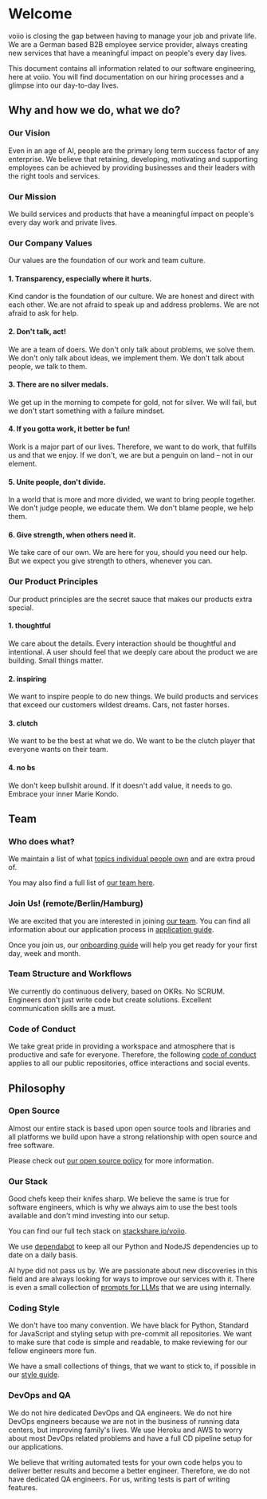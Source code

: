 # Welcome

voiio is closing the gap between having to manage your job and private life.
We are a German based B2B employee service provider, always creating new
services that have a meaningful impact on people's every day lives.

This document contains all information related to our software engineering,
here at voiio. You will find documentation on our hiring processes and
a glimpse into our day-to-day lives.

## Why and how we do, what we do?

### Our Vision

Even in an age of AI, people are the primary long term success factor of any enterprise.
We believe that retaining, developing, motivating and supporting employees can be achieved
by providing businesses and their leaders with the right tools and services.

### Our Mission

We build services and products that have a meaningful impact
on people's every day work and private lives.

### Our Company Values

Our values are the foundation of our work and team culture.

#### 1. Transparency, especially where it hurts.

Kind candor is the foundation of our culture. We are honest and direct with each other.
We are not afraid to speak up and address problems. We are not afraid to ask for help.

#### 2. Don't talk, act!

We are a team of doers. We don't only talk about problems, we solve them. We don't only talk about
ideas, we implement them. We don't talk about people, we talk to them.

#### 3. There are no silver medals.

We get up in the morning to compete for gold, not for silver.
We will fail, but we don't start something with a failure mindset.

#### 4. If you gotta work, it better be fun!

Work is a major part of our lives. Therefore, we want to do work,
that fulfills us and that we enjoy. If we don't, we are but a penguin on land –
not in our element.

#### 5. Unite people, don't divide.

In a world that is more and more divided, we want to bring people together.
We don't judge people, we educate them. We don't blame people, we help them.

#### 6. Give strength, when others need it.

We take care of our own. We are here for you, should you need our help.
But we expect you give strength to others, whenever you can.

### Our Product Principles

Our product principles are the secret sauce that makes our products extra special.

#### 1. thoughtful

We care about the details. Every interaction should be thoughtful and intentional.
A user should feel that we deeply care about the product we are building.
Small things matter.

#### 2. inspiring

We want to inspire people to do new things. We build products and services
that exceed our customers wildest dreams. Cars, not faster horses.

#### 3. clutch

We want to be the best at what we do.
We want to be the clutch player that everyone wants on their team.

#### 4. no bs

We don't keep bullshit around. If it doesn't add value, it needs to go.
Embrace your inner Marie Kondo.

## Team

### Who does what?

We maintain a list of what [topics individual people own](ownership.md) and are extra proud of.

You may also find a full list of [our team here](https://github.com/orgs/voiio/people).

### Join Us! (remote/Berlin/Hamburg)

We are excited that you are interested in joining [our team](https://github.com/orgs/voiio/people).
You can find all information about our application process in [application guide](apply.md).

Once you join us, our [onboarding guide](onboarding.md) will help you
get ready for your first day, week and month.

### Team Structure and Workflows

We currently do continuous delivery, based on OKRs. No SCRUM. Engineers don't just write
code but create solutions. Excellent communication skills are a must.

### Code of Conduct

We take great pride in providing a workspace and atmosphere that is productive and safe
for everyone. Therefore, the following [code of conduct](code_of_conduct.md) applies to
all our public repositories, office interactions and social events.

## Philosophy

<!--//

#### CTO's mission statement

```
I wanna be the very best
Like no one ever was
To merge them is my real test
To deploy them is my cause
I will travel across the land
Searching far and wide
Teach contributors to understand
The power that's inside
Pull-Requests! Gotta merge 'em all! (It's you and me)
I know it's my destiny
Pull-Requests! Oh you're my best friend
In a world we must defend
Pull-Requests! Gotta merge 'em all! (A heart so true)
Our courage will pull us through
You teach me and I'll teach you
Pull-Requests! Gotta merge 'em all (gotta merge'em all!)
Yeah!
Every challenge along the way
With courage I will face
I will battle every day
To claim my rightful place
Come with me
The time is right
There's no better team
Arm in arm we'll win the fight
It's always been our dream!
Pull-Requests! Gotta merge 'em all! (It's you and me)
I know it's my destiny
Pull-Requests! Oh you're my best friend
In a world we must defend
Pull-Requests! Gotta merge 'em all! (A heart so true)
Our courage will pull us through
You teach me and I'll teach you
Pull-Requests! Gotta merge'em all (gotta merge 'em all!)
Gotta merge'em all!
Gotta merge'em all!
Gotta merge'em all!
Yeah!
Pull-Requests! Gotta merge 'em all! (It's you and me)
I know it's my destiny
Pull-Requests! Oh you're my best friend
In a world we must defend
Pull-Requests! Gotta merge 'em all! (A heart so true)
Our courage will pull us through
You teach me and I'll teach you
Pull-Requests! Gotta merge'em all (gotta merge 'em all, Pull-Requests!)
```

//-->

### Open Source

Almost our entire stack is based upon open source tools and libraries and all platforms
we build upon have a strong relationship with open source and free software.

Please check out [our open source policy](open_source.md) for more information.

### Our Stack

Good chefs keep their knifes sharp. We believe the same is true for software engineers,
which is why we always aim to use the best tools available and don't mind investing into
our setup.

You can find our full tech stack on [stackshare.io/voiio](https://stackshare.io/voiio).

We use [dependabot](https://dependabot.com/) to keep all our Python and NodeJS
dependencies up to date on a daily basis.

AI hype did not pass us by. We are passionate about new discoveries in this field and
are always looking for ways to improve our services with it.
There is even a small collection of [prompts for LLMs](prompts.md)
that we are using internally.

### Coding Style

We don't have too many convention. We have black for Python, Standard for JavaScript and
styling setup with pre-commit all repositories. We want to make sure that code is
simple and readable, to make reviewing for our fellow engineers more fun.

We have a small collections of things, that we want to stick to, if possible in our
[style guide](https://github.com/voiio/voiio.github.io/blob/main/styleguide/scss.md).

### DevOps and QA

We do not hire dedicated DevOps and QA engineers. We do not hire DevOps engineers
because we are not in the business of running data centers, but improving family's lives.
We use Heroku and AWS to worry about most DevOps related problems and have a full CD
pipeline setup for our applications.

We believe that writing automated tests for your own code helps you to deliver better
results and become a better engineer. Therefore, we do not have dedicated QA engineers.
For us, writing tests is part of writing features.
